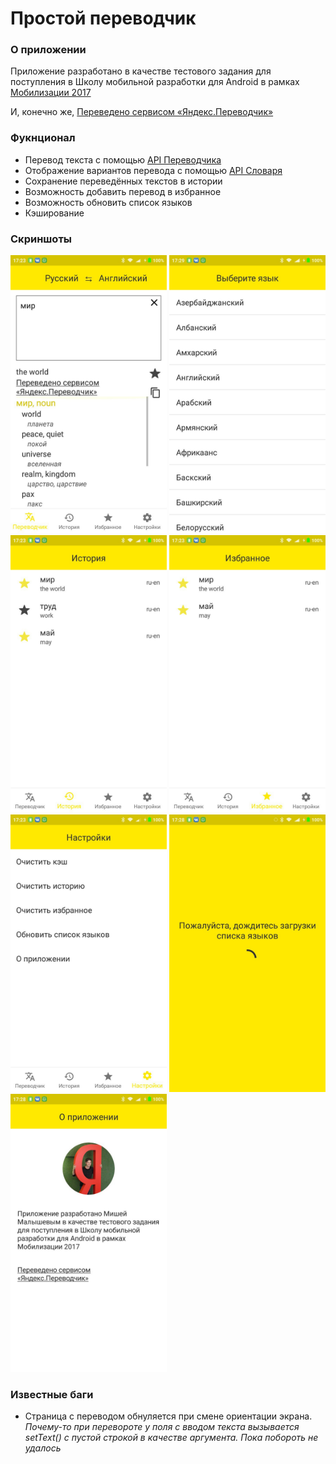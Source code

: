 # Простой переводчик

### О приложении
Приложение разработано в качестве тестового задания 
для поступления в Школу мобильной разработки для Android в рамках 
[Мобилизации 2017](https://yandex.ru/mobilization/)

И, конечно же, [Переведено сервисом «Яндекс.Переводчик»](http://translate.yandex.ru/)

### Фукнционал
* Перевод текста с помощью [API Переводчика](https://tech.yandex.ru/translate/)
* Отображение вариантов перевода с помощью [API Словаря](https://tech.yandex.ru/dictionary)
* Сохранение переведённых текстов в истории
* Возможность добавить перевод в избранное
* Возможность обновить список языков
* Кэширование

### Скриншоты
<img src="screenshots/translate.jpg" alt="Перевод" width="250" style="margin=10px;"/>
<img src="screenshots/langs.jpg" alt="Выбор языка" width="250" style="margin=10px;"/>
<img src="screenshots/history.jpg" alt="История" width="250" style="margin=10px;"/>
<img src="screenshots/favorites.jpg" alt="Избранное" width="250" style="margin=10px;"/>
<img src="screenshots/settings.jpg" alt="Настройки" width="250" style="margin=10px;"/>
<img src="screenshots/refresh.jpg" alt="Обновление списка языков" width="250" style="margin=10px;"/>
<img src="screenshots/about.jpg" alt="О приложении" width="250" style="margin=10px;"/>

### Известные баги
* Страница с переводом обнуляется при смене ориентации экрана.
_Почему-то при перевороте у поля с вводом текста вызывается 
setText() с пустой строкой в качестве аргумента. Пока побороть не удалось_